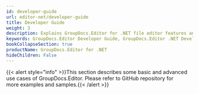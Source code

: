 ```yaml
---
id: developer-guide
url: editor-net/developer-guide
title: Developer Guide
weight: 3
description: Explains GroupDocs.Editor for .NET file editor features and shows how to edit Word, XML and text documents, Excel spread sheets, PowerPoint presentations inside your .NET applications
keywords: GroupDocs.Editor Developer Guide, GroupDocs.Editor .NET Developer Guide, GroupDocs.Editor Developer Guide C#, Using GroupDocs.Editor for .NET, GroupDocs.Editor for .NET use cases
bookCollapseSection: true
productName: GroupDocs.Editor for .NET
hideChildren: False
---
```

{{< alert style="info" >}}This section describes some basic and advanced use cases of GroupDocs.Editor. Please refer to GitHub repository for more examples and samples.{{< /alert >}}
